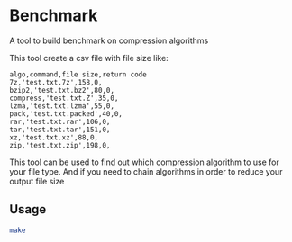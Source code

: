 # Benchmark

A tool to build benchmark on compression algorithms

This tool create a csv file with file size like:
```csv
algo,command,file size,return code
7z,'test.txt.7z',158,0,
bzip2,'test.txt.bz2',80,0,
compress,'test.txt.Z',35,0,
lzma,'test.txt.lzma',55,0,
pack,'test.txt.packed',40,0,
rar,'test.txt.rar',106,0,
tar,'test.txt.tar',151,0,
xz,'test.txt.xz',88,0,
zip,'test.txt.zip',198,0,
```

This tool can be used to find out which compression algorithm to use for your file type.
And if you need to chain algorithms in order to reduce your output file size

## Usage
```bash
make
```
